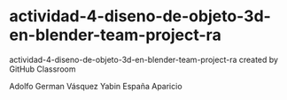 # actividad-4-diseno-de-objeto-3d-en-blender-team-project-ra
actividad-4-diseno-de-objeto-3d-en-blender-team-project-ra created by GitHub Classroom

Adolfo German Vásquez
Yabin España Aparicio
